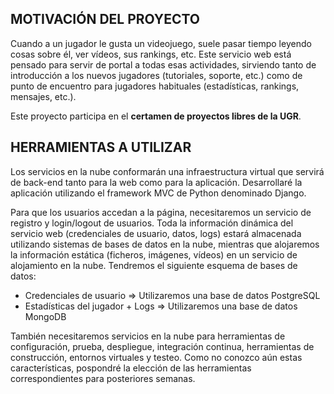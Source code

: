 
## MOTIVACIÓN DEL PROYECTO

Cuando a un jugador le gusta un videojuego, suele pasar tiempo leyendo cosas sobre él, ver vídeos, sus rankings, etc. Este servicio web está pensado para servir de portal a todas esas actividades, sirviendo tanto de introducción a los nuevos jugadores (tutoriales, soporte, etc.) como de punto de encuentro para jugadores habituales (estadísticas, rankings, mensajes, etc.).

Este proyecto participa en el **certamen de proyectos libres de la UGR**.

## HERRAMIENTAS A UTILIZAR

Los servicios en la nube conformarán una infraestructura virtual que servirá de back-end tanto para la web como para la aplicación. Desarrollaré la aplicación utilizando el framework MVC de Python denominado Django.

Para que los usuarios accedan a la página, necesitaremos un servicio de registro y login/logout de usuarios.
Toda la información dinámica del servicio web (credenciales de usuario, datos, logs) estará almacenada utilizando sistemas de bases de datos en la nube, mientras que alojaremos la información estática (ficheros, imágenes, vídeos) en un servicio de alojamiento en la nube. Tendremos el siguiente esquema de bases de datos:

  - Credenciales de usuario => Utilizaremos una base de datos PostgreSQL
  - Estadísticas del jugador + Logs => Utilizaremos una base de datos MongoDB

También necesitaremos servicios en la nube para herramientas de configuración, prueba, despliegue, integración continua, herramientas de construcción, entornos virtuales y testeo. Como no conozco aún estas características, pospondré la elección de las herramientas correspondientes para posteriores semanas.
